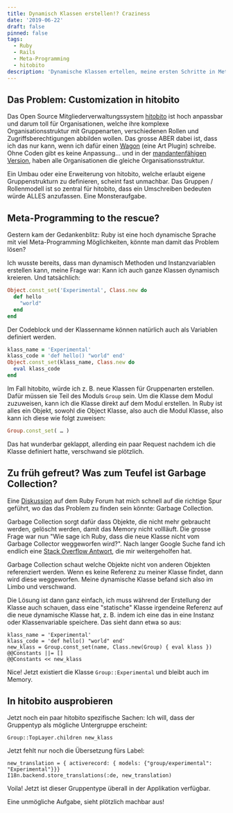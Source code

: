 ```yaml
---
title: Dynamisch Klassen erstellen!? Craziness
date: '2019-06-22'
draft: false
pinned: false
tags:
  - Ruby
  - Rails
  - Meta-Programming
  - hitobito
description: 'Dynamische Klassen ertellen, meine ersten Schritte in Metaprogramming'
---
```


## Das Problem: Customization in hitobito

Das Open Source Mitgliederverwaltungssystem [hitobito](http://hitobito.com) ist hoch anpassbar und darum toll für Organisationen, welche ihre komplexe Organisationsstruktur mit Gruppenarten, verschiedenen Rollen und Zugriffsberechtigungen abbilden wollen. Das grosse ABER dabei ist, dass ich das nur kann, wenn ich dafür einen [Wagon](https://github.com/hitobito/hitobito/blob/master/doc/development/04_wagons.md) (eine Art Plugin) schreibe. Ohne Coden gibt es keine Anpassung... und in der [mandantenfähigen Version](https://github.com/hitobito/hitobito_tenants), haben alle Organisationen die gleiche Organisationsstruktur.

Ein Umbau oder eine Erweiterung von hitobito, welche erlaubt eigene Gruppenstrukturn zu definieren, scheint fast unmachbar. Das Gruppen / Rollenmodell ist so zentral für hitobito, dass ein Umschreiben bedeuten würde ALLES anzufassen. Eine Monsteraufgabe.

## Meta-Programming to the rescue?

Gestern kam der Gedankenblitz: Ruby ist eine hoch dynamische Sprache mit viel Meta-Programming Möglichkeiten, könnte man damit das Problem lösen?

Ich wusste bereits, dass man dynamisch Methoden und Instanzvariablen erstellen kann, meine Frage war: Kann ich auch ganze Klassen dynamisch kreieren. Und tatsächlich:

```ruby
Object.const_set('Experimental', Class.new do
  def hello
    "world"
  end
end
```

Der Codeblock und der Klassenname können natürlich auch als Variablen definiert werden.

```ruby
klass_name = 'Experimental'
klass_code = 'def hello() "world" end'
Object.const_set(klass_name, Class.new do
  eval klass_code
end
```

Im Fall hitobito, würde ich z. B. neue Klassen für Gruppenarten erstellen. Dafür müssen sie Teil des Moduls `Group` sein. Um die Klasse dem Modul zuzuweisen, kann ich die Klasse direkt auf dem Modul erstellen. In Ruby ist alles ein Objekt, sowohl die Object Klasse, also auch die Modul Klasse, also kann ich diese wie folgt zuweisen:

```ruby
Group.const_set( … )
```

Das hat wunderbar geklappt, allerding ein paar Request nachdem ich die Klasse definiert hatte, verschwand sie plötzlich.

## Zu früh gefreut? Was zum Teufel ist Garbage Collection?

Eine [Diskussion](https://www.ruby-forum.com/t/dynamic-class-creation-at-runtime/201884/2) auf dem Ruby Forum hat mich schnell auf die richtige Spur geführt, wo das das Problem zu finden sein könnte: Garbage Collection.

Garbage Collection sorgt dafür dass Objekte, die nicht mehr gebraucht werden, gelöscht werden, damit das Memory nicht vollläuft. Die grosse Frage war nun "Wie sage ich Ruby, dass die neue Klasse nicht vom Garbage Collector weggeworfen wird?". Nach langer Google Suche fand ich endlich eine [Stack Overflow Antwort](https://stackoverflow.com/questions/46988545/in-ruby-can-objects-assigned-to-a-variable-in-a-class-method-be-garbage-collect/46990972#46990972), die mir weitergeholfen hat.

Garbage Collection schaut welche Objekte nicht von anderen Objekten referenziert werden. Wenn es keine Referenz zu meiner Klasse findet, dann wird diese weggeworfen. Meine dynamische Klasse befand sich also im Limbo und verschwand.

Die Lösung ist dann ganz einfach, ich muss während der Erstellung der Klasse auch schauen, dass eine "statische" Klasse irgendeine Referenz auf die neue dynamische Klasse hat, z. B. indem ich eine das in eine Instanz oder Klassenvariable speichere. Das sieht dann etwa so aus:

```
klass_name = 'Experimental'
klass_code = 'def hello() "world" end'
new_klass = Group.const_set(name, Class.new(Group) { eval klass })
@@Constants ||= [] 
@@Constants << new_klass
```

Nice! Jetzt existiert die Klasse `Group::Experimental` und bleibt auch im Memory.

## In hitobito ausprobieren

Jetzt noch ein paar hitobito spezifische Sachen: Ich will, dass der Gruppentyp als mögliche Untergruppe erscheint:

```
Group::TopLayer.children new_klass
```

Jetzt fehlt nur noch die Übersetzung fürs Label:

```
new_translation = { activerecord: { models: {"group/experimental": "Experimental"}}}
I18n.backend.store_translations(:de, new_translation)
```

Voila! Jetzt ist dieser Gruppentype überall in der Applikation verfügbar.

Eine unmögliche Aufgabe, sieht plötzlich machbar aus!
